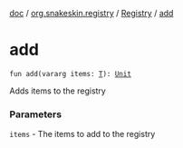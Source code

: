 [doc](../../index.md) / [org.snakeskin.registry](../index.md) / [Registry](index.md) / [add](./add.md)

# add

`fun add(vararg items: `[`T`](index.md#T)`): `[`Unit`](https://kotlinlang.org/api/latest/jvm/stdlib/kotlin/-unit/index.html)

Adds items to the registry

### Parameters

`items` - The items to add to the registry